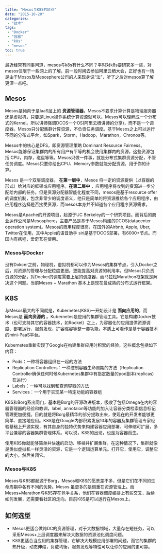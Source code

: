 ```yaml
---
title: "Mesos与K8S的区别"
date: "2015-10-20"
categories:
 - "技术"
tags:
 - "Docker"
 - "容器"
 - "k8s"
 - "mesos"
toc: true
---
```



最近经常有同事问道，mesos与k8s有什么不同？平时对k8s要研究多一些，对mesos仅限于一些网上的了解。前一段时间去参加阿里云栖大会，正好也有一场是由于Mosos及Mesosphere公司的人来现身说“法”，听了之后对mesos算了解更深一点吧。
<!--more-->

## Mesos

Mesos是倾向于是IaaS层上的 __资源管理器__。Mesos不要求计算计算是物理服务器还是虚拟机，只要是Linux操作系统计算资源就可以，Mesos可以理解成一个分布式的Kernel。所以讲师强调DCOS一个OS(阿里云栖讲师的分享)，而不是一个调度器。Mesos只分配集群计算资源，不负责任务调度。基于Mesos之上可以运行不同的分布式平台，如Spark，Storm，Hadoop，Marathon，Chronos等。

Mesos中的核心是DFS，即资源管理策略 Dominant Resource Fairness。Mesos能够保证集群内的所有用户有平等的机会使用集群内的资源，这些资源包括 CPU，内存，磁盘等等。Mesos只做一件事，就是分布式集群资源分配，不管任务调度。Mesos只要你给出CPU、Memory参数就能分配资源，用于你的计算。

Mesos 是一个双层调度器。 __在第一层中__，Mesos 将一定的资源提供（以容器的形式）给对应的框架或应用程序。__在第二层中__ ，应用程序将收到的资源进一步分配给内部的任务。但是资源分配器智能化程度不同，mesos是基于resource offer的调度机制，包含非常少的调度语义，他只是简单的将资源推给各个应用程序，由应用程序选择是否接受资源，而mesos本身并不知道各个应用程序资源需求。

Mesos是Apache的开源项目，起源于UC Berkeley的一个研究项目。而背后的商业运作公司是Mesosphere，主要产品是基于Mesos构建的DCOS(datacenter operation system)。Mesos的商用程度很高，在国外的Airbnb, Apple, Uber, Twitter在使用，其中Apple的语音助手 siri是基于DCOS部署，有6000+节点。而国内有携程，爱奇艺在使用。

### Mesos与Docker

没有Dokcer之前，物理机，虚拟机都可以作为Mesos的集群节点，引入Docker之后，对资源的管理与分配粒度更细，更能提高对资源的利用率。但Mesos只负责资源的分配，对Docker的调度需要上层的调度器，而马拉松Marathon框架就是解决这个问题。当前Mesos + Marathon 基本上是现在最成熟的分布式运行框架。

## K8S

与Mesos最大的不同就是，Kubernetes(K8S)一开始设计是 __面向应用的__，而Mesos是 __面向资源的__ 。Kubernetes是应用的集群管理工具。它是构建Docker技术（也可支持其它的容器技术，如Rocket）之上，为容器化的应用提供资源调度、部署运行、服务发现、扩容缩容等整一套功能，本质上可看作是基于容器技术的mini-PaaS平台。

Kubernetes重新实现了Google在构建集群应用时积累的经验。这些概念包括如下内容：

  - Pods：一种将容器组织在一起的方法
  - Replication Controllers：一种控制容器生命周期的方法（Replication Controller确保任何时候Kubernetes集群中有指定数量的pod副本(replicas)在运行）
  - Labels：一种可以找到和查询容器的方法
  - Services：一个用于实现某一特定功能的容器组

K8S和Borg系出同门，基本是Borg的开源改进版本，吸收了包括Omega在内的容器管理器的经验和教训，label, annotaion等功能的加入让容器分类检索信息标记管理更加便捷。目的就是将Borg最精华的部分提取出来，使现在的开发者能够更简单、直接地应用。K8S是在Google内部积累发展10年的容器及集群管理专家经验基础上开源实现，有其自身的独特优势来构建容器应用部署、可伸缩可扩展，多平台兼容的容器集群管理体系。可以说，K8S的出现，也是为容器而生。

使用K8S你就能够简单并快速的启动、移植并扩展集群。在这种情况下，集群就像是类似虚拟机一样灵活的资源，它是一个逻辑运算单元。打开它，使用它，调整它的大小，然后关闭它。


### Mesos与K8S

Mesos与K8S都起源于Borg，Mesos和K8S的愿景差不多，但是它们在不同的生命周期中各有不同的优势。Mesos 虽更多的是侧重在资源管理上。而Mesos+Marathon与K8S存在竞争关系，他们在容器调度编排上有些交叉，后续如何发展，还需要看社区的走向。目前K8S是可以运行在Mesos上。

## 如何选型

 - Mesos更适合做跨DC的资源管理，对于大数据领域，大量存在短任务，可以采用Mesos+上层调度器来解决大数据的资源池化调度问题。
 - K8S更适合当应用的集群管理，它解决大规模应用部署的问题，而它的集群的热升级，动态伸缩，负载均衡，服务发现等特性可以让你的应用的更可靠。

